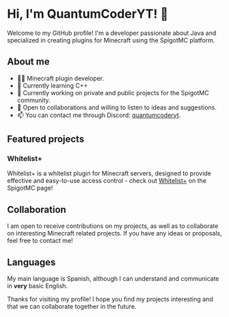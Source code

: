 # Hi, I'm QuantumCoderYT! 👋

Welcome to my GitHub profile! I'm a developer passionate about Java and specialized in creating plugins for Minecraft using the SpigotMC platform.

## About me

- 👨‍💻 Minecraft plugin developer.
- 🔭 Currently learning C++
- 🌱 Currently working on private and public projects for the SpigotMC community.
- 💬 Open to collaborations and willing to listen to ideas and suggestions.
- 📫 You can contact me through Discord: [quantumcoderyt](#).

## Featured projects

### Whitelist+

Whitelist+ is a whitelist plugin for Minecraft servers, designed to provide effective and easy-to-use access control - check out [Whitelist+](https://www.spigotmc.org/resources/whitelist.103636/) on the SpigotMC page!

## Collaboration

I am open to receive contributions on my projects, as well as to collaborate on interesting Minecraft related projects. If you have any ideas or proposals, feel free to contact me!

## Languages

My main language is Spanish, although I can understand and communicate in **very** basic English.

Thanks for visiting my profile! I hope you find my projects interesting and that we can collaborate together in the future.
